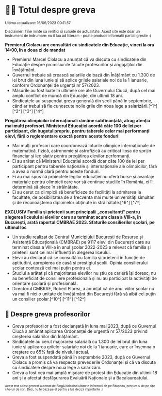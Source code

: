 # 👩‍🏫 Totul despre greva
<sub>Ultima actualizare: 16/06/2023 00:11:57</sub>

<sub>Disclaimer: Tine minte sa verifici si sursele de actualitate. Acest site este doar un instrument de indrumare: nu il lua ad litteram - poate produce informatii partial gresite :)</sub>

**Premierul Ciolacu are consultări cu sindicatele din Educație, vineri la ora 14:00, în a doua zi de mandat**

- Premierul Marcel Ciolacu a anunțat că va discuta cu sindicatele din Educație despre promisiunile făcute profesorilor și angajaților din Învățământ.
- Guvernul trebuie să crească salariile de bază din Înățământ cu 1.300 de lei brut din luna iunie și să aplice grilele salariale noi de la 1 ianuarie, conform Ordonanței de urgență nr 57/2023.
- Măsurile au fost luate în ultimele ore ale Guvernului Ciucă, după cel mai amplu conflict de muncă din Educație, din ultimii 18 ani.
- Sindicatele au suspendat greva generală din școli până în septembrie, când ar trebui să fie cunoscute noile grile din noua lege a salarizării.[^1^] [^2^] [^3^] [^4^]

**Pregătirea olimpicilor internaționali rămâne subfinanțată, atrag atenția mai mulți profesori. Ministerul Educației acordă câte 100 de lei per participant, din bugetul propriu, pentru taberele celor mai performanți elevi, fără o reglementare exactă pentru aceste fonduri**

- Mai mulți profesori care coordonează loturile olimpice internaționale de matematică, fizică, astronomie și astrofizică au criticat lipsa de sprijin financiar și legislativ pentru pregătirea elevilor performanți.
- Ei au arătat că Ministerul Educației acordă doar câte 100 de lei per participant pentru taberele naționale și internaționale ale olimpicilor, fără a avea o normă clară pentru aceste fonduri.
- Ei au mai spus că proiectele legilor educației nu oferă burse și avantaje materiale pentru olimpicii care vor să continue studiile în România, ci îi determină să plece în străinătate.
- Ei au cerut ca olimpicii să beneficieze de facilități la admiterea la facultate, de posibilitatea de a frecventa mai multe universități simultan și de recunoașterea diplomelor obținute în străinătate.[^6^] [^7^]

**EXCLUSIV Familia și prietenii sunt principalii „consultanți” pentru alegerea liceului ai elevilor care au terminat acum clasa a VIII-a, în București, arată raportul CMBRAE 2023. Sfaturile consilierilor școlari, pe ultimul loc**

- Un studiu realizat de Centrul Municipiului București de Resurse și Asistență Educațională (CMBRAE) pe 9117 elevi din București care au terminat clasa a VIII-a în anul școlar 2022-2023 a relevat că familia și prietenii sunt cei mai influenți în alegerea liceului.
- Elevii au declarat că se consultă cu familia și prietenii în funcție de aptitudini, apropierea de casă și prestigiul școlii. Opinia consilierului școlar contează cel mai puțin pentru ei.
- Studiul a arătat și că majoritatea elevilor nu știu ce carieră își doresc, nu au beneficiat de consiliere profesională și nu au participat la activități de orientare școlară și profesională.
- Directorul CMBRAE, Robert Florea, a anunțat că de anul viitor școlar nu va mai fi nici o unitate de învățământ din București fără să aibă cel puțin un consilier școlar.[^10^] [^11^] [^12^]

## 🏫 Despre greva profesorilor

- Greva profesorilor a fost declanșată în luna mai 2023, după ce Guvernul Ciucă a amânat aplicarea Ordonanței de urgență nr 57/2023 privind creșterea salariilor din Înățământ.
- Sindicatele au cerut majorarea salarială cu 1.300 de lei brut din luna iunie și aplicarea grilelor salariale noi de la 1 ianuarie, care ar însemna o creștere cu 65% față de nivelul actual.
- Greva a fost suspendată până în septembrie 2023, după ce Guvernul Ciolacu a promis că va respecta prevederile Ordonanței și că va discuta cu sindicatele despre noua lege a salarizării.
- Greva a fost cea mai amplă mișcare de protest din Educație din ultimii 18 ani și a afectat desfășurarea Evaluării Naționale și a Bacalaureatului.


<sub><sub>Acest text a fost generat automat de BingAI folosind ultimele informatii de pe Edupedu, precum si de pe alte site-uri de stiri. Deci, nu te baza pe el pentru a lua decizii importante :)</sub></sub>